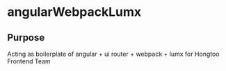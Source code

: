 # angularWebpackLumx

## Purpose
Acting as boilerplate of angular + ui router + webpack + lumx for Hongtoo Frontend Team

